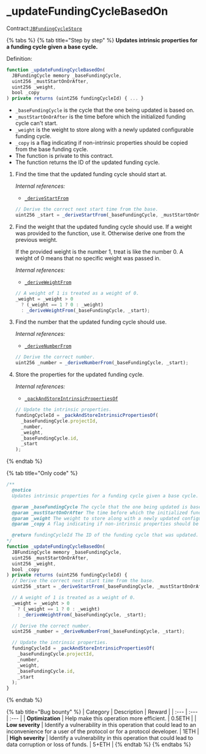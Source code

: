 # \_updateFundingCycleBasedOn

Contract:[`JBFundingCycleStore`](../)​

{% tabs %}
{% tab title="Step by step" %}
**Updates intrinsic properties for a funding cycle given a base cycle.**  
  
Definition:

```javascript
function _updateFundingCycleBasedOn(
  JBFundingCycle memory _baseFundingCycle,
  uint256 _mustStartOnOrAfter,
  uint256 _weight,
  bool _copy
) private returns (uint256 fundingCycleId) { ... }
```

* `_baseFundingCycle` is the cycle that the one being updated is based on.
* `_mustStartOnOrAfter` is the time before which the initialized funding cycle can't start.
* `_weight` is the weight to store along with a newly updated configurable funding cycle.
* `_copy` is a flag indicating if non-intrinsic properties should be copied from the base funding cycle.
* The function is private to this contract.
* The function returns the ID of the updated funding cycle.

1. Find the time that the updated funding cycle should start at.  


   _Internal references:_

   * [`_deriveStartFrom`](../read/_derivestartfrom.md)

   ```javascript
   // Derive the correct next start time from the base.
   uint256 _start = _deriveStartFrom(_baseFundingCycle, _mustStartOnOrAfter);
   ```

2. Find the weight that the updated funding cycle should use. If a weight was provided to the function, use it. Otherwise derive one from the previous weight.  
  
   If the provided weight is the number 1, treat is like the number 0. A weight of 0 means that no specific weight was passed in.  


   _Internal references:_

   * [`_deriveWeightFrom`](../read/_deriveweightfrom.md)

   ```javascript
   // A weight of 1 is treated as a weight of 0.
   _weight = _weight > 0
     ? (_weight == 1 ? 0 : _weight)
     : _deriveWeightFrom(_baseFundingCycle, _start);
   ```

3. Find the number that the updated funding cycle should use.  


   _Internal references:_

   * [`_deriveNumberFrom`](../read/_derivenumberfrom.md)

   ```javascript
   // Derive the correct number.
   uint256 _number = _deriveNumberFrom(_baseFundingCycle, _start);
   ```

4. Store the properties for the updated funding cycle.  


   _Internal references:_

   * [`_packAndStoreIntrinsicPropertiesOf`](_packandstoreintrinsicpropertiesof.md)

   ```javascript
   // Update the intrinsic properties.
   fundingCycleId = _packAndStoreIntrinsicPropertiesOf(
     _baseFundingCycle.projectId,
     _number,
     _weight,
     _baseFundingCycle.id,
     _start
   );
   ```
{% endtab %}

{% tab title="Only code" %}
```javascript
/** 
  @notice
  Updates intrinsic properties for a funding cycle given a base cycle.

  @param _baseFundingCycle The cycle that the one being updated is based on.
  @param _mustStartOnOrAfter The time before which the initialized funding cycle can't start.
  @param _weight The weight to store along with a newly updated configurable funding cycle.
  @param _copy A flag indicating if non-intrinsic properties should be copied from the base funding cycle.

  @return fundingCycleId The ID of the funding cycle that was updated.
*/
function _updateFundingCycleBasedOn(
  JBFundingCycle memory _baseFundingCycle,
  uint256 _mustStartOnOrAfter,
  uint256 _weight,
  bool _copy
) private returns (uint256 fundingCycleId) {
  // Derive the correct next start time from the base.
  uint256 _start = _deriveStartFrom(_baseFundingCycle, _mustStartOnOrAfter);

  // A weight of 1 is treated as a weight of 0.
  _weight = _weight > 0
    ? (_weight == 1 ? 0 : _weight)
    : _deriveWeightFrom(_baseFundingCycle, _start);

  // Derive the correct number.
  uint256 _number = _deriveNumberFrom(_baseFundingCycle, _start);

  // Update the intrinsic properties.
  fundingCycleId = _packAndStoreIntrinsicPropertiesOf(
    _baseFundingCycle.projectId,
    _number,
    _weight,
    _baseFundingCycle.id,
    _start
  );
}
```
{% endtab %}

{% tab title="Bug bounty" %}
| Category | Description | Reward |
| :--- | :--- | :--- |
| **Optimization** | Help make this operation more efficient. | 0.5ETH |
| **Low severity** | Identify a vulnerability in this operation that could lead to an inconvenience for a user of the protocol or for a protocol developer. | 1ETH |
| **High severity** | Identify a vulnerability in this operation that could lead to data corruption or loss of funds. | 5+ETH |
{% endtab %}
{% endtabs %}

